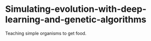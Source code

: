 # Simulating-evolution-with-deep-learning-and-genetic-algorithms
Teaching simple organisms to get food.
